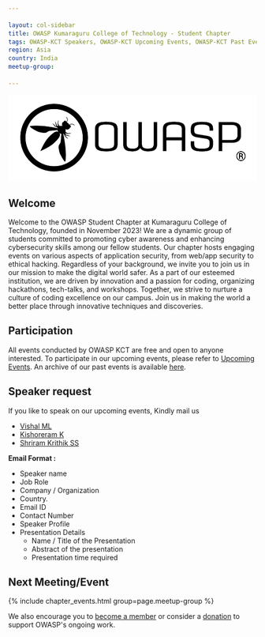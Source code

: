 ```yaml
---

layout: col-sidebar
title: OWASP Kumaraguru College of Technology - Student Chapter
tags: OWASP-KCT Speakers, OWASP-KCT Upcoming Events, OWASP-KCT Past Events
region: Asia
country: India
meetup-group:

---
```


<img src="assets/images/logo.png" />

## Welcome
Welcome to the OWASP Student Chapter at Kumaraguru College of Technology, founded in November 2023! We are a dynamic group of students committed to promoting cyber awareness and enhancing cybersecurity skills among our fellow students. Our chapter hosts engaging events on various aspects of application security, from web/app security to ethical hacking. Regardless of your background, we invite you to join us in our mission to make the digital world safer. As a part of our esteemed institution, we are driven by innovation and a passion for coding, organizing hackathons, tech-talks, and workshops. Together, we strive to nurture a culture of coding excellence on our campus. Join us in making the world a better place through innovative techniques and discoveries.

## Participation
All events conducted by OWASP KCT are free and open to anyone interested. To participate in our upcoming events, please refer to <a href="/www-chapter-kumaraguru-college-of-technology#" onclick="location.hash='div-upcoming'; location.reload();">Upcoming Events</a>. An archive of our past events is available <a href="/www-chapter-kumaraguru-college-of-technology/" onclick="location.hash='div-past'; location.reload();">here</a>.

## Speaker request
If you like to speak on our upcoming events, Kindly mail us
* [Vishal ML](mailto:vishal.ml@owasp.org)
* [Kishoreram K](mailto:kishorearm.k@owasp.org)
* [Shriram Krithik SS](mailto:shriram.krithikss@owasp.org)

**Email Format :**

- Speaker name
- Job Role
- Company / Organization
- Country.
- Email ID
- Contact Number
- Speaker Profile
- Presentation Details
    - Name / Title of the Presentation
    - Abstract of the presentation
    - Presentation time required

Next Meeting/Event 
---------------------
{% include chapter_events.html group=page.meetup-group %}

We also encourage you to [become a member](https://owasp.org/membership/) or consider a [donation](https://owasp.org/donate/) to support OWASP's ongoing work.
